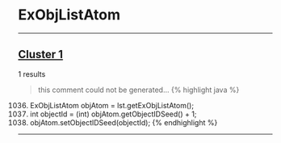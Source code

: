 # ExObjListAtom

***

## [Cluster 1](./1)
1 results
> this comment could not be generated...
{% highlight java %}
1036. ExObjListAtom objAtom = lst.getExObjListAtom();
1038. int objectId = (int) objAtom.getObjectIDSeed() + 1;
1039. objAtom.setObjectIDSeed(objectId);
{% endhighlight %}

***

